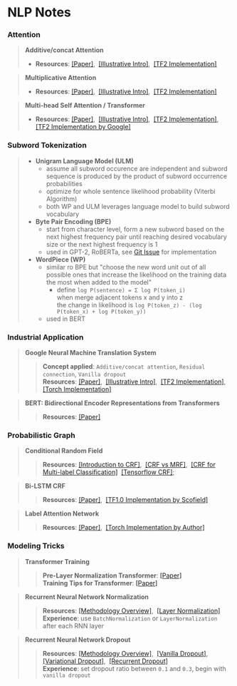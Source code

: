 # NLP Notes
 
### Attention

>**Additive/concat Attention**
> * **Resources**: [[Paper]](https://github.com/ywu94/NLP-Notes/blob/master/Papers/[Attention]Neural-Machine-Translation-by-Jointly-Learning-to-Align-and-Translate.pdf),&nbsp; [[Illustrative Intro]](https://towardsdatascience.com/attn-illustrated-attention-5ec4ad276ee3),&nbsp; [[TF2 Implementation]](https://github.com/ywu94/NLP-Notes/blob/master/Implementations/add-attn-tf2implementation.py)

>**Multiplicative Attention**
> * **Resources**: [[Paper]](https://github.com/ywu94/NLP-Notes/blob/master/Papers/[Attention]Effective-Approaches-to-Attention-based-Neural-Machine-Translation.pdf),&nbsp; [[Illustrative Intro]](https://towardsdatascience.com/attn-illustrated-attention-5ec4ad276ee3),&nbsp; [[TF2 Implementation]](https://github.com/ywu94/NLP-Notes/blob/master/Implementations/mul-attn-tf2implementation.py)

>**Multi-head Self Attention / Transformer**
> * **Resources**: [[Paper]](https://github.com/ywu94/NLP-Notes/blob/master/Papers/[Attention]Attention-Is-All-You-Need.pdf),&nbsp; [[Illustrative Intro]](http://jalammar.github.io/illustrated-transformer/),&nbsp; [[TF2 Implementation]](https://github.com/ywu94/NLP-Notes/tree/master/Implementations/transformer-tf2implementation),&nbsp;
[[TF2 Implementation by Google]](https://www.tensorflow.org/tutorials/text/transformer)

### Subword Tokenization

> * **Unigram Language Model (ULM)**
>    * assume all subword occurence are independent and subword sequence is produced by the product of subword occurrence probabilities
>    * optimize for whole sentence likelihood probability (Viterbi Algorithm)
>    * both WP and ULM leverages language model to build subword vocabulary
> * **Byte Pair Encoding (BPE)**
>    * start from character level, form a new subword based on the next highest frequency pair until reaching desired vocabulary size or the next highest frequency is 1
>    * used in GPT-2, RoBERTa, see [Git Issue](https://github.com/huggingface/transformers/issues/1083) for implementation
> * **WordPiece (WP)**
>    * similar ro BPE but "choose the new word unit out of all possible ones that increase the likelihood on the training data the most when added to the model"
>       * define `log P(sentence) = Σ log P(token_i)`<br/>when merge adjacent tokens x and y into z<br/>the change in likelihood is `log P(token_z) - (log P(token_x) + log P(token_y))` 
>    * used in BERT

 
### Industrial Application

>**Google Neural Machine Translation System**
>>**Concept applied**: `Additive/concat attention`, `Residual connection`, `Vanilla dropout` <br/>**Resources**: [[Paper]](https://github.com/ywu94/NLP-Notes/blob/master/Papers/[Industry]Google%E2%80%99s-Neural-Machine-Translation-System.pdf),&nbsp; [[Illustrative Intro]](https://towardsdatascience.com/attn-illustrated-attention-5ec4ad276ee3),&nbsp; [[TF2 Implementation]](https://github.com/ywu94/NLP-Notes/blob/master/Implementations/gnmt-tf2implementation.py),&nbsp;  [[Torch Implementation]](https://github.com/ywu94/NLP-Notes/blob/master/Implementations/gnmt-torchimplementation.py)

>**BERT: Bidirectional Encoder Representations from Transformers**
>>**Resources**: [[Paper]](https://github.com/ywu94/NLP-Notes/blob/master/Papers/%5BIndustry%5DBERT-Pre-training-of-Deep%20Bidirectional-Transformers-for-Language-Understanding.pdf)

### Probabilistic Graph 

> **Conditional Random Field**
>> **Resources**: [[Introduction to CRF]](https://github.com/ywu94/NLP-Notes/blob/master/Papers/%5BCRF%5DAn-Introduction-to-Conditional-Random-Field.pdf),&nbsp;  [[CRF vs MRF]](https://stats.stackexchange.com/questions/156697/whats-the-difference-between-a-markov-random-field-and-a-conditional-random-fie),&nbsp;  [[CRF for Multi-label Classification]](https://github.com/ywu94/NLP-Notes/blob/master/Papers/%5BCRF%5DCollective-Multi-Label-Classification.pdf)&nbsp;  [[Tensorflow CRF]](https://www.tensorflow.org/addons/api_docs/python/tfa/text/crf);

> **Bi-LSTM CRF**
>> **Resources**: [[Paper]](https://github.com/ywu94/NLP-Notes/blob/master/Papers/%5BNER%5DNeural-Architectures-for-Named-Entity-Recognition.pdf),&nbsp;  [[TF1.0 Implementation by Scofield]](https://github.com/scofield7419/sequence-labeling-BiLSTM-CRF)

> **Label Attention Network**
>> **Resources**: [[Paper]](https://github.com/ywu94/NLP-Notes/blob/master/Papers/%5BNER%5DHierarchically-Refined-Label-Attention-Network-for-Sequence-Labeling.pdf),&nbsp;  [[Torch Implementation by Author]](https://github.com/Nealcly/BiLSTM-LAN)
   
### Modeling Tricks

> **Transformer Training**
>>**Pre-Layer Normalization Transformer**: [[Paper]](https://arxiv.org/pdf/2002.04745.pdf)<br/>
>>**Training Tips for Transformer**: [[Paper]](https://ufal.mff.cuni.cz/pbml/110/art-popel-bojar.pdf)

>**Recurrent Neural Network Normalization**
>>**Resources**: [[Methodology Overview]](https://mlexplained.com/2018/11/30/an-overview-of-normalization-methods-in-deep-learning/),&nbsp; [[Layer Normalization]](https://github.com/ywu94/NLP-Notes/blob/master/Papers/%5BRNN-Training%5DLayer-Normalization.pdf)<br/>**Experience**: use `BatchNormalization` or `LayerNormalization` after each RNN layer

>**Recurrent Neural Network Dropout**
>>**Resources**: [[Methodology Overview]](https://medium.com/@bingobee01/a-review-of-dropout-as-applied-to-rnns-72e79ecd5b7b),&nbsp; [[Vanilla Dropout]](https://github.com/ywu94/NLP-Notes/blob/master/Papers/%5BRNN-Dropout%5DRecurrent-Neural-Network-Regularization.pdf),&nbsp; [[Variational Dropout]](https://github.com/ywu94/NLP-Notes/blob/master/Papers/%5BRNN-Dropout%5DA-Theoretically-Grounded-Application-of-Dropout-in-Recurrent-Neural-Networks.pdf),&nbsp; [[Recurrent Dropout]](https://github.com/ywu94/NLP-Notes/blob/master/Papers/%5BRNN-Dropout%5DRecurrent-Dropout-without-Memory-Loss.pdf)<br/>**Experience**: set dropout ratio between `0.1` and `0.3`, begin with `vanilla dropout`

